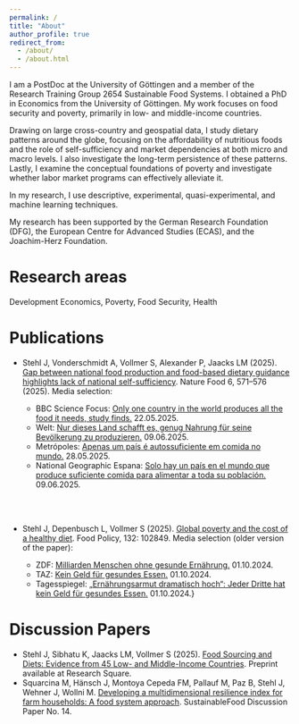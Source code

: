 ```yaml
---
permalink: /
title: "About"
author_profile: true
redirect_from: 
  - /about/
  - /about.html
---
```


I am a PostDoc at the University of Göttingen and a member of the Research Training Group 2654 Sustainable Food Systems. I obtained a PhD in Economics from the University of Göttingen. My work focuses on food security and poverty, primarily in low- and middle-income countries.

Drawing on large cross-country and geospatial data, I study dietary patterns around the globe, focusing on the affordability of nutritious foods and the role of self-sufficiency and market dependencies at both micro and macro levels. I also investigate the long-term persistence of these patterns. Lastly, I examine the conceptual foundations of poverty and investigate whether labor market programs can effectively alleviate it.

In my research, I use descriptive, experimental, quasi-experimental, and machine learning techniques. 

My research has been supported by the German Research Foundation (DFG), the European Centre for Advanced Studies (ECAS), and the Joachim-Herz Foundation.

# Research areas
Development Economics, Poverty, Food Security, Health

# Publications
- Stehl J, Vonderschmidt A, Vollmer S, Alexander P, Jaacks LM (2025). [Gap between national food production and food-based dietary guidance highlights lack of national self-sufficiency](https://www.nature.com/articles/s43016-025-01173-4). Nature Food 6, 571–576 (2025).
  Media selection:
  * BBC Science Focus: [Only one country in the world produces all the food it needs, study finds.](https://www.sciencefocus.com/news/only-one-country-produces-food-it-needs-self-sufficient) 22.05.2025.
  * Welt: [Nur dieses Land schafft es, genug Nahrung für seine Bevölkerung zu produzieren.](https://www.welt.de/kmpkt/article256215526/nur-dieses-land-schafft-es-genug-nahrung-fuer-seine-bevoelkerung-zu-produzieren.html) 09.06.2025.
  * Metrópoles: [Apenas um país é autossuficiente em comida no mundo.](https://www.metropoles.com/ciencia/pais-autossuficiente-em-comida) 28.05.2025.
  * National Geographic Espana: [Solo hay un país en el mundo que produce suficiente comida para alimentar a toda su población.](https://www.nationalgeographic.com.es/medio-ambiente/solo-hay-pais-mundo-que-produce-suficiente-comida-para-alimentar-toda-su-poblacion_25221) 09.06.2025.

  <br><br>
- Stehl J, Depenbusch L, Vollmer S (2025). [Global poverty and the cost of a healthy diet](https://www.sciencedirect.com/science/article/pii/S0306919225000533?via%3Dihub). Food Policy, 132: 102849.
  Media selection (older version of the paper):
  * ZDF: [Milliarden Menschen ohne gesunde Ernährung.](https://www.zdf.de/nachrichten/panorama/studie-ernaehrung-gesundheit-misereor-100.html) 01.10.2024.
  * TAZ: [Kein Geld für gesundes Essen.](https://taz.de/Studie-zu-Welternaehrung/!6036962) 01.10.2024.
  * Tagesspiegel: [„Ernährungsarmut dramatisch hoch“: Jeder Dritte hat kein Geld für gesundes Essen.](https://www.tagesspiegel.de/gesellschaft/panorama/ernahrungsarmut-dramatisch-hoch-jeder-dritte-hat-kein-geld-fur-gesundes-essen-12465635.html) 01.10.2024.}
  

# Discussion Papers
- Stehl J, Sibhatu K, Jaacks LM, Vollmer S (2025). [Food Sourcing and Diets: Evidence from 45 Low- and Middle-Income Countries](https://doi.org/10.21203/rs.3.rs-5874611/v1). Preprint available at Research Square.
- Squarcina M, Hänsch J, Montoya Cepeda FM, Pallauf M, Paz B, Stehl J, Wehner J, Wollni M. [Developing a multidimensional resilience index for farm households: A food system approach](https://www.uni-goettingen.de/de/document/download/e8eb924cae9542987432854228e66dfd.pdf/SFS_DP_014.pdf). SustainableFood Discussion Paper No. 14.

